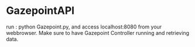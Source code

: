 # GazepointAPI

run : python Gazepoint.py, and access localhost:8080 from your webbrowser. Make sure to have Gazepoint Controller running and retrieving data.

